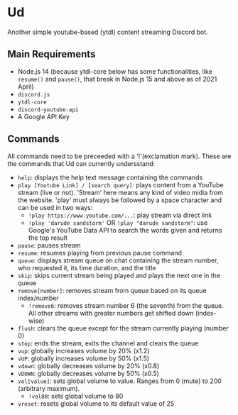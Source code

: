 # Ud
Another simple youtube-based (ytdl) content streaming Discord bot.  

## Main Requirements  
- Node.js 14 (because ytdl-core below has some functionalities, like `resume()` and `pause()`, that break in Node.js 15 and above as of 2021 April)
- `discord.js`
- `ytdl-core`
- `discord-youtube-api`
- A Google API Key

## Commands  
All commands need to be preceeded with a '!'(exclamation mark). These are the commands that Ud can currently undersstand:  
- `help`: displays the help text message containing the commands
- `play [Youtube Link] / [search query]`: plays content from a YouTube stream (live or not). 'Stream' here means any kind of video midia from the website. 'play' must always be followed by a space character and can be used in two ways:
  - `!play https://www.youtube.com/...`: play stream via direct link
  - `!play 'darude sandstorm'` OR `!play "darude sandstorm"`: use Google's YouTube Data API to search the words given and returns the top result
- `pause`: pauses stream
- `resume`: resumes playing from previous pause command
- `queue`: displays stream queue on chat containing the stream number, who requested it, its time duration, and the title
- `skip`: skips current stream being played and plays the next one in the queue
- `remove[number]`: removes stream from queue based on its queue index/number
  - `!remove6`: removes stream number 6 (the seventh) from the queue. All other streams with greater numbers get shifted down (index-wise)
- `flush`: clears the queue except for the stream currently playing (number 0)
- `stop`: ends the stream, exits the channel and clears the queue
- `vup`: globally increases volume by 20% (x1.2)
- `vUP`: globally increases volume by 50% (x1.5)
- `vdown`: globally decreases volume by 20% (x0.8)
- `vDOWN`: globally decreases volume by 50% (x0.5)
- `vol[value]`: sets global volume to value. Ranges from 0 (mute) to 200 (arbitrary maximum).
  - `!vol80`: sets global volume to 80
- `vreset`: resets global volume to its default value of 25
